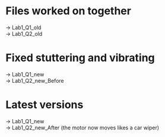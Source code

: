 # Files worked on together
-> Lab1_Q1_old  
-> Lab1_Q2_old

# Fixed stuttering and vibrating
-> Lab1_Q1_new  
-> Lab1_Q2_new_Before

# Latest versions
-> Lab1_Q1_new  
-> Lab1_Q2_new_After (the motor now moves likes a car wiper)
